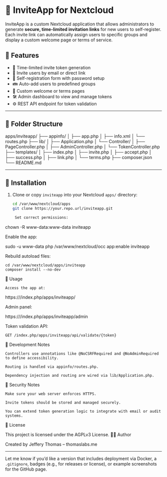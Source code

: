 # 📩 InviteApp for Nextcloud

InviteApp is a custom Nextcloud application that allows administrators to generate **secure, time-limited invitation links** for new users to self-register. Each invite link can automatically assign users to specific groups and display a custom welcome page or terms of service.

## 🚀 Features

- 🔐 Time-limited invite token generation
- 📧 Invite users by email or direct link
- 👤 Self-registration form with password setup
- 👪 Auto-add users to predefined groups
- 📄 Custom welcome or terms pages
- 🛠 Admin dashboard to view and manage tokens
- ⚙️ REST API endpoint for token validation

---

## 📁 Folder Structure

apps/inviteapp/
├── appinfo/
│ ├── app.php
│ ├── info.xml
│ └── routes.php
├── lib/
│ ├── Application.php
│ └── Controller/
│ ├── PageController.php
│ ├── AdminController.php
│ └── TokenController.php
├── templates/
│ ├── index.php
│ ├── invite.php
│ ├── accept.php
│ ├── success.php
│ ├── link.php
│ └── terms.php
├── composer.json
└── README.md


---

## 🧩 Installation

1. Clone or copy `inviteapp` into your Nextcloud `apps/` directory:
   ```bash
   cd /var/www/nextcloud/apps
   git clone https://your.repo.url/inviteapp.git

    Set correct permissions:

chown -R www-data:www-data inviteapp

Enable the app:

sudo -u www-data php /var/www/nextcloud/occ app:enable inviteapp

Rebuild autoload files:

    cd /var/www/nextcloud/apps/inviteapp
    composer install --no-dev

🔗 Usage

    Access the app at:

https://<your-nextcloud>/index.php/apps/inviteapp/

Admin panel:

https://<your-nextcloud>/index.php/apps/inviteapp/admin

Token validation API:

    GET /index.php/apps/inviteapp/api/validate/{token}

🧪 Development Notes

    Controllers use annotations like @NoCSRFRequired and @NoAdminRequired to define accessibility.

    Routing is handled via appinfo/routes.php.

    Dependency injection and routing are wired via lib/Application.php.

🔐 Security Notes

    Make sure your web server enforces HTTPS.

    Invite tokens should be stored and managed securely.

    You can extend token generation logic to integrate with email or audit systems.

📄 License

This project is licensed under the AGPLv3 License.
👨‍💻 Author

Created by Jeffery Thomas – thomaslabs.me


---

Let me know if you’d like a version that includes deployment via Docker, a `.gitignore`, badges (e.g., for releases or license), or example screenshots for the GitHub page.

